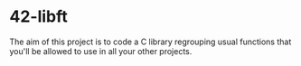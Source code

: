 # 42-libft

The aim of this project is to code a C library regrouping usual functions that you'll be allowed to use in all your other projects.
